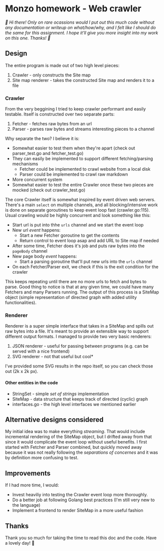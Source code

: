 # Monzo homework - Web crawler

_👋 Hi there! Only on rare ocassions would I put out this much code without any documentation or writeup on what/how/why, and I felt like I should do the same for this assignment. I hope it'll give you more insight into my work on this one. Thanks! 🙏_

## Design
The entire program is made out of two high level pieces:
1. Crawler - only constructs the Site map
2. Site map renderer - takes the constructed Site map and renders it to a file

### Crawler
From the very beggining I tried to keep crawler performant and easily testable. Itself is constructed over two separate parts:
1. Fetcher - fetches raw bytes from an url
2. Parser - parses raw bytes and streams interesting pieces to a channel

Why separate the two? I believe it is:
* Somewhat easier to test them when they're apart (check out parser_test.go and fetcher_test.go)
* They can easily be implemented to support different fetching/parsing mechanisms
    * Fetcher could be implemented to crawl website from a local disk
    * Parser could be implemented to crawl raw markdown 
* More concurrent system
* Somewhat easier to test the entire Crawler once these two pieces are mocked (check out crawler_test.go)

The core Crawler itself is somewhat inspired by event driven web servers. There's a main `select` on multiple channels, and all blocking/intensive work is done on separate goroutines to keep event loop fast (crawler.go:115). Usual crawling would be highly concurrent and look something like this:
* Start url is put into thhe `urls` channel and we start the event loop
* New url _event_ happens:
    * Start a new Fetcher goroutine to get the contents
    * Return control to event loop asap and add URL to Site map if needed
* After some time, Fetcher does it's job and puts raw bytes into the `pageBody` channel
* New page body _event_ happens:
    * Start a parsing goroutine that'll put new urls into the `urls` channel
* On each Fetcher/Parser exit, we check if this is the exit condition for the crawler

This keeps repeating until there are no more urls to fetch and bytes to parse. Good thing to notice is that at any given time, we could have many Fetchers and many Parsers running. 
The output of this process is a SiteMap object (simple representation of directed graph with added utility functionalities).
### Renderer
Renderer is a super simple interface that takes in a SiteMap and spills out raw bytes into a file. It's meant to provide an extensible way to support different output formats.
I managed to provide two very basic renderers:
1. JSON renderer - useful for passing between programs (e.g. can be served with a nice frontend)
2. SVG renderer - not that useful but cool*

I've provided some SVG results in the repo itself, so you can check those out (2k x 2k px).

#### Other entities in the code
* StringSet - simple _set of strings_ implementation
* SiteMap - data structure that keeps track of directed (cyclic) graph
* interfaces.go - the high level interfaces we mentioned earlier

## Alternative designs considered
My initial idea was to make everything _streaming_. That would include incremental rendering of the SiteMap object, but I drifted away from that since it would complicate the event loop without useful benefits.
I first started with Fetcher and Parser combined, but quickly moved away because it was not really following the _separations of concernes_ and it was by definition more confusing to test.

## Improvements
If I had more time, I would:
* Invest heaviliy into testing the Crawler event loop more thoroughly. 
* Do a better job at following Golang best practices (I'm still very new to the language)
* Implement a frontend to render SiteMap in a more useful fashion

## Thanks

Thank you so much for taking the time to read this doc and the code. Have a lovely day! 🙏






